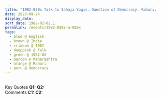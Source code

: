 ```yaml
---
title: "1982-020x Talk to Sahaja Yogis, Question of Democracy, Rāhurī, Maharashtra, India"
date: 2023-09-24
display_date: 
sort_date: 1982-02-02.1
permalink: /events/1982-0202-a-020x
tags:
  - blue @ English
  - brown @ India
  - crimson @ 1982
  - deeppink @ Talk
  - green @ 1982-02
  - maroon @ Maharashtra
  - orange @ Rahuri
  - peru @ Democracy
---
```


<br>

<wave-list>
  <list-title color="DarkSeaGreen" width="55">Key Quotes</list-title>
  <list-item color="BlanchedAlmond" width="280"><b>Q1:</b> <i></i></list-item>
  <list-item color="Lavender" width="280"><b>Q2:</b> <i></i></list-item>
</wave-list>

<br>

<wave-list>
  <list-title color="DarkSeaGreen" width="55">Comments</list-title>
  <list-item color="BlanchedAlmond" width="280"><b>C1:</b> <i></i></list-item>
  <list-item color="Lavender" width="280"><b>C2:</b> <i></i></list-item>
</wave-list>